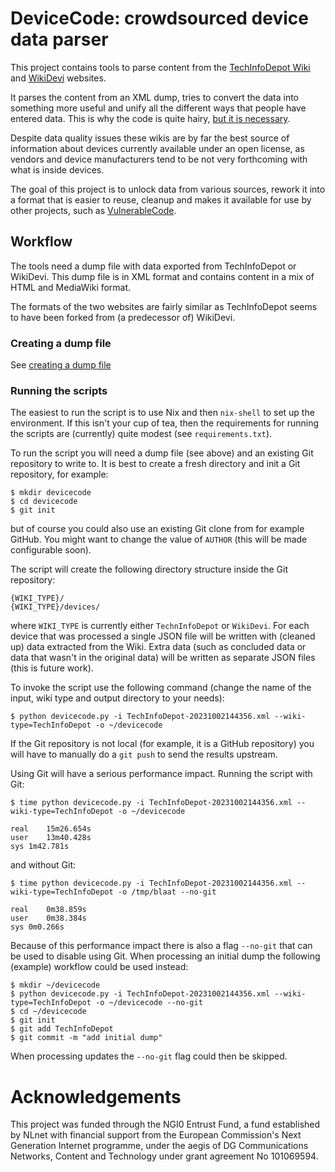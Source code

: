 # DeviceCode: crowdsourced device data parser

This project contains tools to parse content from the
[TechInfoDepot Wiki][techinfodepot] and [WikiDevi][wikidevi] websites.

It parses the content from an XML dump, tries to convert the data into
something more useful and unify all the different ways that people have entered
data. This is why the code is quite hairy, [but it is necessary][metacrap].

Despite data quality issues these wikis are by far the best source of
information about devices currently available under an open license, as vendors
and device manufacturers tend to be not very forthcoming with what is inside
devices.

The goal of this project is to unlock data from various sources, rework it
into a format that is easier to reuse, cleanup and makes it available for use
by other projects, such as [VulnerableCode][vulnerablecode].

## Workflow

The tools need a dump file with data exported from TechInfoDepot or WikiDevi.
This dump file is in XML format and contains content in a mix of HTML and
MediaWiki format.

The formats of the two websites are fairly similar as TechInfoDepot seems to
have been forked from (a predecessor of) WikiDevi.

### Creating a dump file

See [creating a dump file](doc/creating_a_dump_file.md)

### Running the scripts

The easiest to run the script is to use Nix and then `nix-shell` to set up the
environment. If this isn't your cup of tea, then the requirements for running
the scripts are (currently) quite modest (see `requirements.txt`).

To run the script you will need a dump file (see above) and an existing Git
repository to write to. It is best to create a fresh directory and init a Git
repository, for example:

```
$ mkdir devicecode
$ cd devicecode
$ git init
```

but of course you could also use an existing Git clone from for example GitHub.
You might want to change the value of `AUTHOR` (this will be made configurable
soon).

The script will create the following directory structure inside the Git
repository:

```
{WIKI_TYPE}/
{WIKI_TYPE}/devices/
```

where `WIKI_TYPE` is currently either `TechnInfoDepot` or `WikiDevi`. For each
device that was processed a single JSON file will be written with (cleaned up)
data extracted from the Wiki. Extra data (such as concluded data or data that
wasn't in the original data) will be written as separate JSON files (this is
future work).

To invoke the script use the following command (change the name of the input,
wiki type and output directory to your needs):

```
$ python devicecode.py -i TechInfoDepot-20231002144356.xml --wiki-type=TechInfoDepot -o ~/devicecode
```

If the Git repository is not local (for example, it is a GitHub repository)
you will have to manually do a `git push` to send the results upstream.

Using Git will have a serious performance impact. Running the script with Git:

```
$ time python devicecode.py -i TechInfoDepot-20231002144356.xml --wiki-type=TechInfoDepot -o ~/devicecode

real	15m26.654s
user	13m40.428s
sys	1m42.781s
```

and without Git:

```
$ time python devicecode.py -i TechInfoDepot-20231002144356.xml --wiki-type=TechInfoDepot -o /tmp/blaat --no-git

real	0m38.859s
user	0m38.384s
sys	0m0.266s
```

Because of this performance impact there is also a flag `--no-git` that can be
used to disable using Git. When processing an initial dump the following
(example) workflow could be used instead:

```
$ mkdir ~/devicecode
$ python devicecode.py -i TechInfoDepot-20231002144356.xml --wiki-type=TechInfoDepot -o ~/devicecode --no-git
$ cd ~/devicecode
$ git init
$ git add TechInfoDepot
$ git commit -m "add initial dump"
```

When processing updates the `--no-git` flag could then be skipped.

# Acknowledgements

This project was funded through the NGI0 Entrust Fund, a fund established by
NLnet with financial support from the European Commission's Next Generation
Internet programme, under the aegis of DG Communications Networks, Content and
Technology under grant agreement No 101069594.

[techinfodepot]:http://en.techinfodepot.shoutwiki.com/wiki/Main_Page
[metacrap]:https://people.well.com/user/doctorow/metacrap.htm
[wikidevi]:https://wikidevi.wi-cat.ru/
[vulnerablecode]:https://github.com/nexB/vulnerablecode/
